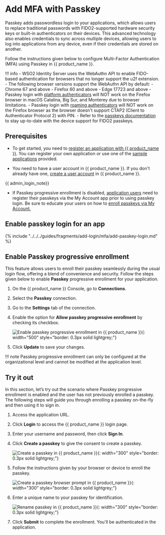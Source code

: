 # Add MFA with Passkey

Passkey adds passwordless login to your applications, which allows users to replace traditional passwords with FIDO2-supported hardware security keys or built-in authenticators on their devices. This advanced technology also enables credentials to sync across multiple devices, allowing users to log into applications from any device, even if their credentials are stored on another. 

Follow the instructions given below to configure Multi-Factor Authentication (MFA) using Passkey in {{ product_name }}.

!!! info
    - WSO2 Identity Server uses the WebAuthn API to enable FIDO-based authentication for browsers that no longer support the u2f extension.
    - The following browser versions support the WebAuthn API by default:
        - Chrome 67 and above
        - Firefox 60 and above
        - Edge 17723 and above
    - Passkey login with [platform authenticators](https://developers.yubico.com/WebAuthn/WebAuthn_Developer_Guide/Platform_vs_Cross-Platform.html#:~:text=types%20of%20authenticators%3A-,Platform%20authenticators,-%2C%20also%20known%20as) will NOT work on the Firefox browser in macOS Catalina, Big Sur, and Monterey due to browser limitations.
    - Passkey login with [roaming authenticators](https://developers.yubico.com/WebAuthn/WebAuthn_Developer_Guide/Platform_vs_Cross-Platform.html#:~:text=Roaming%20authenticators) will NOT work on the Firefox browser as the browser doesn't support CTAP2 (Client to Authenticator Protocol 2) with PIN.
    - Refer to the [passkeys documentation](https://passkeys.dev/device-support/) to stay up-to-date with the device support for FIDO2 passkeys.

## Prerequisites

- To get started, you need to [register an application with {{ product_name }}]({{base_path}}/guides/applications/). You can register your own application or use one of the [sample applications]({{base_path}}/get-started/try-samples/) provided.

- You need to have a user account in {{ product_name }}. If you don't already have one, [create a user account]({{base_path}}/guides/users/manage-users/#onboard-a-user) in {{ product_name }}.

{{ admin_login_note}}

- If Passkey progressive enrollment is disabled, [application users]({{base_path}}/guides/users/manage-users/#onboard-a-user) need to register their passkeys via the My Account app prior to using passkey login. Be sure to educate your users on how to [enroll passkeys via My Account.]({{base_path}}/guides/user-self-service/register-passkey/)

## Enable passkey login for an app

{% include "../../../guides/fragments/add-login/mfa/add-passkey-login.md" %}

## Enable Passkey progressive enrollment

This feature allows users to enroll their passkey seamlessly during the usual login flow, offering a blend of convenience and security. Follow the steps given below to enable **Passkey** progressive enrollment for your application.

1. On the {{ product_name }} Console, go to **Connections**.

2. Select the **Passkey** connection.

3. Go to the **Settings** tab of the connection.

4. Enable the option for **Allow passkey progressive enrollment** by checking its checkbox.

    ![Enable passkey progressive enrollment in {{ product_name }}]({{base_path}}/assets/img/guides/passwordless/passkey/enable-passkey-progressive-enrollment.png){: width="500" style="border: 0.3px solid lightgrey;"}

5. Click **Update** to save your changes.


!!! note
    Passkey progressive enrollment can only be configured at the organizational level and cannot be modified at the application level.


## Try it out

In this section, let’s try out the scenario where Passkey progressive enrollment is enabled and the user has not previously enrolled a passkey. The following steps will guide you through enrolling a passkey on-the-fly and then using it to sign in.


1. Access the application URL.

2. Click **Login** to access the {{ product_name }} login page.

3. Enter your username and password, then click **Sign In**.

4. Click **Create a passkey** to give the consent to create a passkey.

    ![Create a passkey in {{ product_name }}]({{base_path}}/assets/img/guides/mfa/passkey/enrolled-passkey-not-found-info-page.png){: width="300" style="border: 0.3px solid lightgrey;"}

6. Follow the instructions given by your browser or device to enroll the passkey.

    ![Create a passkey browser prompt in {{ product_name }}]({{base_path}}/assets/img/guides/passwordless/passkey/create-passkey-browser-prompt.png){: width="300" style="border: 0.3px solid lightgrey;"}

7. Enter a unique name to your passkey for identification.

    ![Rename passkey in {{ product_name }}]({{base_path}}/assets/img/guides/passwordless/passkey/rename-passkey.png){: width="300" style="border: 0.3px solid lightgrey;"}

8. Click **Submit** to complete the enrollment. You'll be authenticated in the application.

